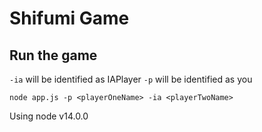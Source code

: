 # Shifumi Game

## Run the game

```-ia``` will be identified as IAPlayer
```-p``` will be identified as you
```
node app.js -p <playerOneName> -ia <playerTwoName>
```
Using node v14.0.0